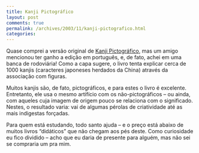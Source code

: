 ```yaml
---
title: Kanji Pictográfico
layout: post
comments: true
permalink: /archives/2003/11/kanji-pictografico.html
categories:
---
```

Quase comprei a versão original de <a href="http://www.lojaconrad.com.br/produto.asp?id=180" >Kanji Pictográfico</a>, mas um amigo mencionou ter ganho a edição em português, e, de fato, achei em uma banca de rodoviária! Como a capa sugere, o livro tenta explicar cerca de 1000 kanjis (caracteres japoneses herdados da China) através da associação com figuras.

Muitos kanjis são, de fato, pictográficos, e para estes o livro é excelente. Entretanto, ele usa o mesmo artifício com os não-pictográficos &#8211; ou ainda, com aqueles cuja imagem de origem pouco se relaciona com o significado. Nestes, o resultado varia: vai de algumas pérolas de criatividade até as mais indigestas forçadas.

Para quem está estudando, todo santo ajuda &#8211; e o preço está abaixo de muitos livros &#8220;didáticos&#8221; que não chegam aos pés deste. Como curiosidade eu fico dividido &#8211; acho que eu daria de presente para alguém, mas não sei se compraria um pra mim.